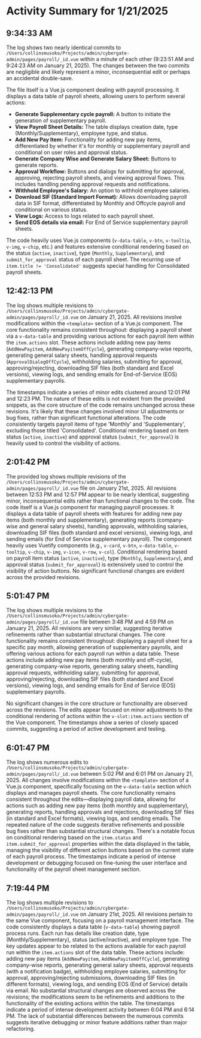# Activity Summary for 1/21/2025

## 9:34:33 AM
The log shows two nearly identical commits to `/Users/collinsmusoko/Projects/admin/cybergate-admin/pages/payroll/_id.vue`  within a minute of each other (9:23:51 AM and 9:24:23 AM on January 21, 2025).  The changes between the two commits are negligible and likely represent a minor, inconsequential edit or perhaps an accidental double-save.

The file itself is a Vue.js component dealing with payroll processing. It displays a data table of payroll sheets, allowing users to perform several actions:

* **Generate Supplementary cycle payroll:** A button to initiate the generation of supplementary payroll.
* **View Payroll Sheet Details:** The table displays creation date, type (Monthly/Supplementary), employee type, and status.
* **Add New Pay Item:**  Functionality for adding new pay items, differentiated by whether it's for monthly or supplementary payroll and conditional on user roles and approval status.
* **Generate Company Wise and Generate Salary Sheet:** Buttons to generate reports.
* **Approval Workflow:**  Buttons and dialogs for submitting for approval, approving, rejecting payroll sheets, and viewing approval flows.  This includes handling pending approval requests and notifications.
* **Withhold Employee's Salary:** An option to withhold employee salaries.
* **Download SIF (Standard Import Format):**  Allows downloading payroll data in SIF format, differentiated by Monthly and Offcycle payroll and conditional on various status.
* **View Logs:** Access to logs related to each payroll sheet.
* **Send EOS details via email:**  For End of Service supplementary payroll sheets.

The code heavily uses Vue.js components (`v-data-table`, `v-btn`, `v-tooltip`, `v-img`, `v-chip`, etc.) and features extensive conditional rendering based on the status (`active`, `inactive`), type (`Monthly`, `Supplementary`), and `submit_for_approval` status of each payroll sheet.  The recurring use of `item.title != 'Consolidated'` suggests special handling for Consolidated payroll sheets.


## 12:42:13 PM
The log shows multiple revisions to `/Users/collinsmusoko/Projects/admin/cybergate-admin/pages/payroll/_id.vue` on January 21, 2025.  All revisions involve modifications within the `<template>` section of a Vue.js component.  The core functionality remains consistent throughout: displaying a payroll sheet via a `v-data-table` and providing various actions for each payroll item within the `item.actions` slot.  These actions include adding new pay items (`AddNewPayitem`, `AddNewPayitemOffCycle`), generating company-wise reports, generating general salary sheets, handling approval requests (`ApprovalDialogOffCycle`), withholding salaries, submitting for approval, approving/rejecting, downloading SIF files (both standard and Excel versions), viewing logs, and sending emails for End-of-Service (EOS) supplementary payrolls.

The timestamps indicate a series of minor edits clustered around 12:01 PM and 12:23 PM.  The nature of these edits is not evident from the provided snippets, as the core structure of the code remains unchanged across these revisions.  It's likely that these changes involved minor UI adjustments or bug fixes, rather than significant functional alterations. The code consistently targets payroll items of type 'Monthly' and 'Supplementary', excluding those titled 'Consolidated'.  Conditional rendering based on item status (`active`, `inactive`) and approval status (`submit_for_approval`) is heavily used to control the visibility of actions.


## 2:01:42 PM
The provided log shows multiple revisions of the `/Users/collinsmusoko/Projects/admin/cybergate-admin/pages/payroll/_id.vue` file on January 21st, 2025.  All revisions between 12:53 PM and 12:57 PM appear to be nearly identical, suggesting minor, inconsequential edits rather than functional changes to the code.  The code itself is a Vue.js component for managing payroll processes. It displays a data table of payroll sheets with features for adding new pay items (both monthly and supplementary), generating reports (company-wise and general salary sheets), handling approvals,  withholding salaries, downloading SIF files (both standard and excel versions), viewing logs, and sending emails (for End of Service supplementary payroll).  The component heavily uses Vuetify components (e.g., `v-card`, `v-btn`, `v-data-table`, `v-tooltip`, `v-chip`, `v-img`, `v-icon`, `v-row`, `v-col`).  Conditional rendering based on payroll item status (`active`, `inactive`), type (`Monthly`, `Supplementary`), and approval status (`submit_for_approval`) is extensively used to control the visibility of action buttons.  No significant functional changes are evident across the provided revisions.


## 5:01:47 PM
The log shows multiple revisions to the `/Users/collinsmusoko/Projects/admin/cybergate-admin/pages/payroll/_id.vue` file between 3:48 PM and 4:59 PM on January 21, 2025.  All revisions are very similar, suggesting iterative refinements rather than substantial structural changes.  The core functionality remains consistent throughout: displaying a payroll sheet for a specific pay month, allowing generation of supplementary payrolls, and offering various actions for each payroll run within a data table.  These actions include adding new pay items (both monthly and off-cycle), generating company-wise reports, generating salary sheets, handling approval requests, withholding salary, submitting for approval, approving/rejecting, downloading SIF files (both standard and Excel versions), viewing logs, and sending emails for End of Service (EOS) supplementary payrolls.

No significant changes in the core structure or functionality are observed across the revisions. The edits appear focused on minor adjustments to the conditional rendering of actions within the `v-slot:item.actions` section of the Vue component. The timestamps show a series of closely spaced commits, suggesting a period of active development and testing.


## 6:01:47 PM
The log shows numerous edits to `/Users/collinsmusoko/Projects/admin/cybergate-admin/pages/payroll/_id.vue`  between 5:02 PM and 6:01 PM on January 21, 2025.  All changes involve modifications within the `<template>` section of a Vue.js component, specifically focusing on the `v-data-table` section which displays and manages payroll sheets.  The core functionality remains consistent throughout the edits—displaying payroll data, allowing for actions such as adding new pay items (both monthly and supplementary), generating reports, handling approvals and rejections, downloading SIF files (in standard and Excel formats), viewing logs, and sending emails.  The repeated nature of the code suggests iterative refinements and possible bug fixes rather than substantial structural changes.  There's a notable focus on conditional rendering based on the `item.status` and `item.submit_for_approval` properties within the data displayed in the table, managing the visibility of different action buttons based on the current state of each payroll process.  The timestamps indicate a period of intense development or debugging focused on fine-tuning the user interface and functionality of the payroll sheet management section.


## 7:19:44 PM
The log shows multiple revisions to `/Users/collinsmusoko/Projects/admin/cybergate-admin/pages/payroll/_id.vue` on January 21st, 2025.  All revisions pertain to the same Vue component, focusing on a payroll management interface.  The code consistently displays a data table (`v-data-table`) showing payroll process runs.  Each run has details like creation date, type (Monthly/Supplementary), status (active/inactive), and employee type.  The  key updates appear to be related to the actions available for each payroll run within the `item.actions` slot of the data table.  These actions include: adding new pay items (`AddNewPayitem`, `AddNewPayitemOffCycle`), generating company-wise reports, generating general salary sheets, approval requests (with a notification badge), withholding employee salaries, submitting for approval, approving/rejecting submissions, downloading SIF files (in different formats), viewing logs, and sending EOS (End of Service) details via email.  No substantial structural changes are observed across the revisions; the modifications seem to be refinements and additions to the functionality of the existing actions within the table. The timestamps indicate a period of intense development activity between 6:04 PM and 6:14 PM.  The lack of substantial differences between the numerous commits suggests iterative debugging or minor feature additions rather than major refactoring.
